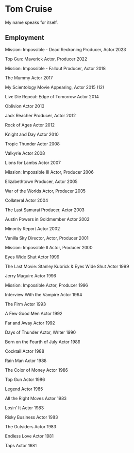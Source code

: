 # Tom Cruise

My name speaks for itself.

## Employment

Mission: Impossible - Dead Reckoning
Producer, Actor 2023

Top Gun: Maverick
Actor, Producer 2022 

Mission: Impossible - Fallout
Producer, Actor 2018 

The Mummy
Actor 2017 

My Scientology Movie
Appearing, Actor 2015 (12) 

Live Die Repeat: Edge of Tomorrow
Actor 2014 

Oblivion
Actor 2013 

Jack Reacher
Producer, Actor 2012

Rock of Ages
Actor 2012 

Knight and Day
Actor 2010 

Tropic Thunder
Actor 2008 

Valkyrie
Actor 2008 

Lions for Lambs
Actor 2007 

Mission: Impossible III
Actor, Producer 2006 

Elizabethtown
Producer, Actor 2005 

War of the Worlds
Actor, Producer 2005 

Collateral
Actor 2004 

The Last Samurai
Producer, Actor 2003 

Austin Powers in Goldmember
Actor 2002 

Minority Report
Actor 2002 

Vanilla Sky
Director, Actor, Producer 2001 

Mission: Impossible II
Actor, Producer 2000 

Eyes Wide Shut
Actor 1999 

The Last Movie: Stanley Kubrick & Eyes Wide Shut
Actor 1999

Jerry Maguire
Actor 1996 

Mission: Impossible
Actor, Producer 1996 

Interview With the Vampire
Actor 1994 

The Firm
Actor 1993 

A Few Good Men
Actor 1992 

Far and Away
Actor 1992 

Days of Thunder
Actor, Writer 1990 

Born on the Fourth of July
Actor 1989 

Cocktail
Actor 1988 

Rain Man
Actor 1988 

The Color of Money
Actor 1986 

Top Gun
Actor 1986

Legend
Actor 1985 

All the Right Moves
Actor 1983 

Losin' It
Actor 1983 

Risky Business
Actor 1983 

The Outsiders
Actor 1983 

Endless Love
Actor 1981

Taps
Actor 1981 